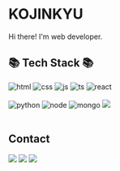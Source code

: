 
<h1>KOJINKYU</h1>
 Hi there! I'm web developer.
<h2>📚 Tech Stack 📚</h2>
<div>
<img alt="html" src ="https://img.shields.io/badge/HTML5-E34F26?style=for-the-badge&logo=html5&logoColor=white"/>
<img alt="css" src ="https://img.shields.io/badge/CSS3-1572B6?style=for-the-badge&logo=css3&logoColor=white"/>
<img alt="js" src ="https://img.shields.io/badge/JavaScript-F7DF1E?style=for-the-badge&logo=javascript&logoColor=black"/>
<img alt="ts" src ="https://img.shields.io/badge/TypeScript-007ACC?style=for-the-badge&logo=typescript&logoColor=white"/>
<img alt="react" src ="https://img.shields.io/badge/React-20232A?style=for-the-badge&logo=react&logoColor=61DAFB"/>
</div><br/>

<div> 
<img alt="python" src ="https://img.shields.io/badge/Python-3776AB?style=for-the-badge&logo=python&logoColor=white"/>
<img alt="node" src ="https://img.shields.io/badge/Node.js-43853D?style=for-the-badge&logo=node.js&logoColor=white"/>
<img alt="mongo" src ="https://img.shields.io/badge/MongoDB-4EA94B?style=for-the-badge&logo=mongodb&logoColor=white"/>
<img src="https://img.shields.io/badge/bootstrap-7952B3?style=for-the-badge&logo=bootstrap&logoColor=white">
</div>


<br/>
<h2>Contact</h2>
<div>
<a href="http://kjkj2077.github.io"><img src="https://img.shields.io/badge/Tech%20Blog-11B48A?style=flat-square&logo=Vimeo&logoColor=white&link=http://kjkj2077.github.io"/></a>
<a href="https://www.instagram.com/jinkyu_ko/" ><img src="https://img.shields.io/badge/Instagram-E4405F?style=flat-square&logo=Instagram&logoColor=white"/></a>
<a href="mailto:kjkj2077@naver.com"><img src="https://img.shields.io/badge/Gmail-d14836?style=flat-square&logo=Gmail&logoColor=white&link=kjkj2077@naver.com"/></a>
</div>


	
